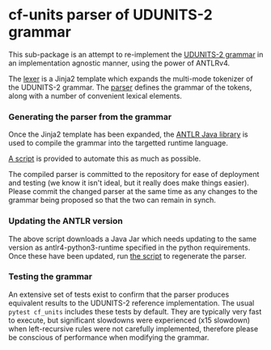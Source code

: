 # cf-units parser of UDUNITS-2 grammar

This sub-package is an attempt to re-implement the
[UDUNITS-2 grammar](https://www.unidata.ucar.edu/software/udunits/udunits-2.0.4/udunits2lib.html#Grammar)
in an implementation agnostic manner, using the power of ANTLRv4.

The [lexer](udunits2Lexer.g4.jinja) is a Jinja2 template which expands
the multi-mode tokenizer of the UDUNITS-2 grammar.
The [parser](udunits2Parser.g4) defines the grammar of the tokens, along with
a number of convenient lexical elements.


### Generating the parser from the grammar

Once the Jinja2 template has been expanded, the
[ANTLR Java library](https://github.com/antlr/antlr4) is used to
compile the grammar into the targetted runtime language.

[A script](compile.py) is provided to automate this as much as possible.

The compiled parser is committed to the repository for ease of
deployment and testing (we know it isn't ideal, but it really does make things easier).
Please commit the changed parser at the same time as any
changes to the grammar being proposed so that the two can remain in synch.


### Updating the ANTLR version

The above script downloads a Java Jar which needs updating to the same version
as antlr4-python3-runtime specified in the python requirements.  Once these have
been updated, run [the script](compile.py) to regenerate the parser.


### Testing the grammar

An extensive set of tests exist to confirm that the parser produces equivalent results
to the UDUNITS-2 reference implementation.
The usual ``pytest cf_units`` includes these tests by default.
They are typically very fast to execute, but significant slowdowns were experienced
(x15 slowdown) when left-recursive rules were not carefully implemented, therefore please
be conscious of performance when modifying the grammar.
